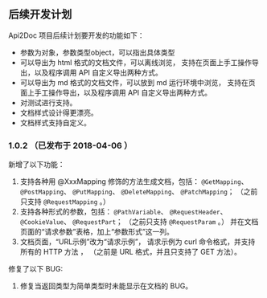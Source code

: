 
## 后续开发计划

Api2Doc 项目后续计划要开发的功能如下：

* 参数为对象，参数类型object，可以指出具体类型
* 可以导出为 html 格式的文档文件，可以离线浏览，
   支持在页面上手工操作导出，以及程序调用 API 自定义导出两种方式。
* 可以导出为 md 格式的文档文件，可以放到 md 运行环境中浏览，
   支持在页面上手工操作导出，以及程序调用 API 自定义导出两种方式。
* 对测试进行支持。
* 文档样式设计得更漂亮。
* 文档样式支持自定义。

### 1.0.2 （已发布于 2018-04-06 ）

新增了以下功能：
1.  支持各种用 @XxxMapping 修饰的方法生成文档，包括：
         `@GetMapping`、
         `@PostMapping`、
         `@PutMapping`、
         `@DeleteMapping`、
         `@PatchMapping`；
     （之前只支持 `@RequestMapping` 。）
2. 支持各种形式的参数，包括：
         `@PathVariable`、
         `@RequestHeader`、
         `@CookieValue`、
         `@RequestPart`；
     （之前只支持 `@RequestParam` 。）
     并在文档页面的“请求参数”表格，加上“参数形式”这一列。
3.  文档页面，“URL示例”改为“请求示例”，
     请求示例为 curl 命令格式，并支持所有的 HTTP 方法 ，
    （之前是 URL 格式，并且只支持了 GET 方法）。
    
修复了以下 BUG:

1. 修复当返回类型为简单类型时未能显示在文档的 BUG。

